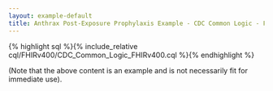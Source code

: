 ```yaml
---
layout: example-default
title: Anthrax Post-Exposure Prophylaxis Example - CDC Common Logic - FHIRv400 CQL Source
---
```


{% highlight sql %}{% include_relative cql/FHIRv400/CDC_Common_Logic_FHIRv400.cql %}{% endhighlight %}

(Note that the above content is an example and is not necessarily fit for immediate use).
